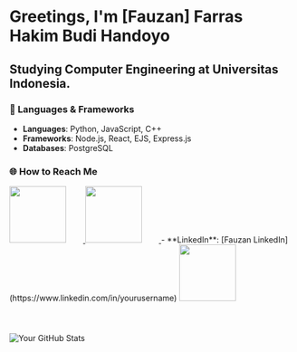 # Greetings, I'm [Fauzan] Farras Hakim Budi Handoyo
## Studying Computer Engineering at Universitas Indonesia.

### 🔧 Languages & Frameworks

- **Languages**: Python, JavaScript, C++
- **Frameworks**: Node.js, React, EJS, Express.js
- **Databases**: PostgreSQL

### 🌐 How to Reach Me

<a href="https://www.instagram.com/yourusername">
  <img src="https://upload.wikimedia.org/wikipedia/commons/a/a5/Instagram_icon.png" style="width:100px; height:100px; margin-right:30px; alt="Instagram">
</a>
<a href="https://www.linkedin.com/in/fauzan-farras-hakim-budi-handoyo-89856521a/">
  <img src="https://upload.wikimedia.org/wikipedia/commons/c/ca/LinkedIn_logo_initials.png"style="width:100px; height:100px; margin-right:30px; alt="LinkedIn">
</a>
- **LinkedIn**: [Fauzan LinkedIn](https://www.linkedin.com/in/yourusername)
<a href="mailto:your.fauzanhandoyo20@gmail.com">
  <img src="https://upload.wikimedia.org/wikipedia/commons/4/4e/Gmail_Icon.png" style="width:100px; height:100px; margin-right:10px; alt="Email">
</a>
                                                                
<div style="padding: 40px 0 0 0; ">

![Your GitHub Stats](https://github-readme-stats.vercel.app/api?username=fauzanhandoyo&show_icons=true)

</div>
                                                                                                                                 
